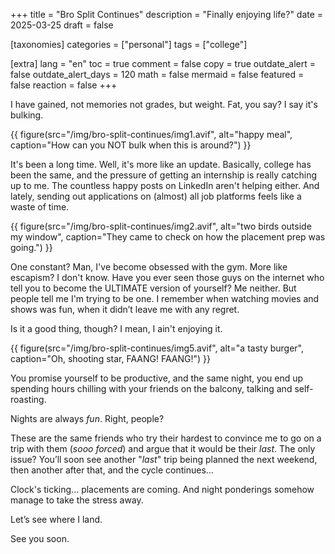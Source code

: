 +++
title = "Bro Split Continues"
description = "Finally enjoying life?"
date = 2025-03-25
draft = false

[taxonomies]
categories = ["personal"]
tags = ["college"]

[extra]
lang = "en"
toc = true
comment = false
copy = true
outdate_alert = false
outdate_alert_days = 120
math = false
mermaid = false
featured = false
reaction = false
+++

I have gained, not memories not grades, but weight. Fat, you say? I say it's bulking.

{{ figure(src="/img/bro-split-continues/img1.avif", alt="happy meal", caption="How can you NOT bulk when this is around?") }}

It's been a long time. Well, it's more like an update. Basically, college has been the same, and the pressure of getting an internship is really catching up to me. The countless happy posts on LinkedIn aren't helping either. And lately, sending out applications on (almost) all job platforms feels like a waste of time.

{{ figure(src="/img/bro-split-continues/img2.avif", alt="two birds outside my window", caption="They came to check on how the placement prep was going.") }}

One constant? Man, I've become obsessed with the gym. More like escapism? I don't know. Have you ever seen those guys on the internet who tell you to become the ULTIMATE version of yourself? Me neither. But people tell me I'm trying to be one. I remember when watching movies and shows was fun, when it didn’t leave me with any regret.

Is it a good thing, though? I mean, I ain't enjoying it.

{{ figure(src="/img/bro-split-continues/img5.avif", alt="a tasty burger", caption="Oh, shooting star, FAANG! FAANG!") }}

You promise yourself to be productive, and the same night, you end up spending hours chilling with your friends on the balcony, talking and self-roasting.

Nights are always *fun*. Right, people?

These are the same friends who try their hardest to convince me to go on a trip with them (*sooo forced*) and argue that it would be their *last*. The only issue? You’ll soon see another "*last*" trip being planned the next weekend, then another after that, and the cycle continues...

Clock's ticking... placements are coming. And night ponderings somehow manage to take the stress away.

Let’s see where I land.

See you soon.

